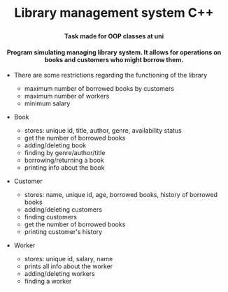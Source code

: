 
<h1 align="center">

  Library management system C++
  <br>
</h1>

<h4 align="center">Task made for OOP classes at uni</h4>
<h4 align="center">Program simulating managing library system. It allows for operations on books and customers who might borrow them.</h4>

* There are some restrictions regarding the functioning of the library
  - maximum number of borrowed books by customers
  - maximum number of workers
  - minimum salary

* Book
  - stores: unique id, title, author, genre, availability status
  - get the number of borrowed books
  - adding/deleting book
  - finding by genre/author/title
  - borrowing/returning a book
  - printing info about the book
  
* Customer
  - stores: name, unique id, age, borrowed books, history of borrowed books
  - adding/deleting customers
  - finding customers
  - get the number of borrowed books
  - printing customer's history
  
* Worker
  - stores: unique id, salary, name
  - prints all info about the worker
  - adding/deleting workers
  - finding a worker
